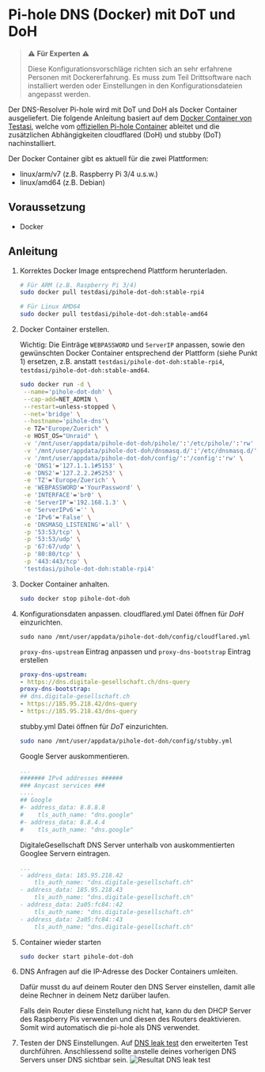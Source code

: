 # Pi-hole DNS (Docker) mit DoT und DoH

> :warning: **Für Experten** :warning:
>
>Diese Konfigurationsvorschläge richten sich an sehr erfahrene Personen mit Dockererfahrung. Es muss zum Teil Drittsoftware nach installiert werden oder Einstellungen in den Konfigurationsdateien angepasst werden.

Der DNS-Resolver Pi-hole wird mit DoT und DoH als Docker Container ausgeliefert. Die folgende Anleitung basiert auf dem [Docker Container von Testasi](https://github.com/testdasi/pihole-dot-doh), welche vom [offiziellen Pi-hole Container](https://github.com/pi-hole/docker-pi-hole) ableitet und die zusätzlichen Abhängigkeiten cloudflared (DoH) und stubby (DoT) nachinstalliert.

Der Docker Container gibt es aktuell für die zwei Plattformen:
- linux/arm/v7 (z.B. Raspberry Pi 3/4 u.s.w.)
- linux/amd64 (z.B. Debian)

## Voraussetzung
- Docker

## Anleitung
1. Korrektes Docker Image entsprechend Plattform herunterladen.
    ```bash
    # Für ARM (z.B. Raspberry Pi 3/4)
    sudo docker pull testdasi/pihole-dot-doh:stable-rpi4

    # Für Linux AMD64
    sudo docker pull testdasi/pihole-dot-doh:stable-amd64
    ```

2. Docker Container erstellen.

   Wichtig: Die Einträge `WEBPASSWORD` und `ServerIP` anpassen, sowie den gewünschten Docker Container entsprechend der Plattform (siehe Punkt 1) ersetzen, z.B. anstatt `testdasi/pihole-dot-doh:stable-rpi4`, `testdasi/pihole-dot-doh:stable-amd64`.

   ```bash
   sudo docker run -d \
    --name='pihole-dot-doh' \
    --cap-add=NET_ADMIN \
    --restart=unless-stopped \
    --net='bridge' \
    --hostname='pihole-dns'\
    -e TZ="Europe/Zuerich" \
    -e HOST_OS="Unraid" \
    -v '/mnt/user/appdata/pihole-dot-doh/pihole/':'/etc/pihole/':'rw' \
    -v '/mnt/user/appdata/pihole-dot-doh/dnsmasq.d/':'/etc/dnsmasq.d/':'rw' \
    -v '/mnt/user/appdata/pihole-dot-doh/config/':'/config':'rw' \
    -e 'DNS1'='127.1.1.1#5153' \
    -e 'DNS2'='127.2.2.2#5253' \
    -e 'TZ'='Europe/Zuerich' \
    -e 'WEBPASSWORD'='YourPassword' \
    -e 'INTERFACE'='br0' \
    -e 'ServerIP'='192.168.1.3' \
    -e 'ServerIPv6'='' \
    -e 'IPv6'='False' \
    -e 'DNSMASQ_LISTENING'='all' \
    -p '53:53/tcp' \
    -p '53:53/udp' \
    -p '67:67/udp' \
    -p '80:80/tcp' \
    -p '443:443/tcp' \
    'testdasi/pihole-dot-doh:stable-rpi4'
    ```
3. Docker Container anhalten.
    ```bash
    sudo docker stop pihole-dot-doh
    ```
4. Konfigurationsdaten anpassen.
    cloudflared.yml Datei öffnen für *DoH* einzurichten.
    ```
    sudo nano /mnt/user/appdata/pihole-dot-doh/config/cloudflared.yml
    ```

    `proxy-dns-upstream` Eintrag anpassen und `proxy-dns-bootstrap` Eintrag erstellen
    ```YAML
    proxy-dns-upstream:
    - https://dns.digitale-gesellschaft.ch/dns-query
    proxy-dns-bootstrap:
    ## dns.digitale-gesellschaft.ch
    - https://185.95.218.42/dns-query
    - https://185.95.218.43/dns-query
    ```

    stubby.yml Datei öffnen für *DoT* einzurichten.  
    ```bash
    sudo nano /mnt/user/appdata/pihole-dot-doh/config/stubby.yml
    ```

    Google Server auskommentieren.
    ```YAML
    ...
    ####### IPv4 addresses ######
    ### Anycast services ###
    ....
    ## Google
    #- address_data: 8.8.8.8
    #    tls_auth_name: "dns.google"
    #- address_data: 8.8.4.4
    #    tls_auth_name: "dns.google"
    ```

    DigitaleGesellschaft DNS Server unterhalb von auskommentierten Googlee Servern eintragen.
    ```YAML
    ...
    - address_data: 185.95.218.42
        tls_auth_name: "dns.digitale-gesellschaft.ch"
    - address_data: 185.95.218.43
        tls_auth_name: "dns.digitale-gesellschaft.ch"
    - address_data: 2a05:fc84::42
        tls_auth_name: "dns.digitale-gesellschaft.ch"
    - address_data: 2a05:fc84::43 
        tls_auth_name: "dns.digitale-gesellschaft.ch"
    ```
5. Container wieder starten
    ```bash
    sudo docker start pihole-dot-doh
    ```
6. DNS Anfragen auf die IP-Adresse des Docker Containers umleiten.

   Dafür musst du auf deinem Router den DNS Server einstellen, damit alle deine Rechner in deinem Netz darüber laufen.

   Falls dein Router diese Einstellung nicht hat, kann du den DHCP Server des Raspberry Pis verwenden und diesen des Routers deaktivieren. Somit wird automatisch die pi-hole als DNS verwendet.
7. Testen der DNS Einstellungen.
    Auf [DNS leak test](https://dnsleaktest.com) den erweiterten Test durchführen. Anschliessend sollte anstelle deines vorherigen DNS Servers unser DNS sichtbar sein.
    ![Resultat DNS leak test](img/dns-leak-test-result-with-digitalegesellschaft-dns.png)

